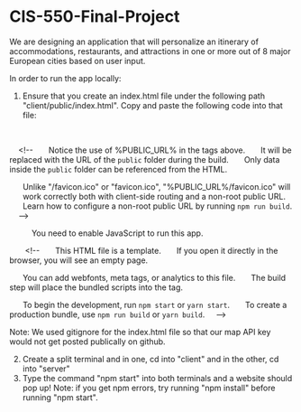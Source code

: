 # CIS-550-Final-Project
We are designing an application that will personalize an itinerary of accommodations, restaurants, and attractions in one or more out of 8 major European cities based on user input. 

In order to run the app locally:
1) Ensure that you create an index.html file under the following path "client/public/index.html". Copy and paste the following code into that file:

<!DOCTYPE html>
<html lang="en">
  <head>
    <meta charset="utf-8" />
    <link rel="icon" href="%PUBLIC_URL%/favicon.ico" />
    <meta name="viewport" content="width=device-width, initial-scale=1" />
    <meta name="theme-color" content="#000000" />
    <meta
      name="description"
      content="Web site created using create-react-app"
    />
    <link rel="apple-touch-icon" href="%PUBLIC_URL%/logo192.png" />
    <!--
      manifest.json provides metadata used when your web app is installed on a
      user's mobile device or desktop. See https://developers.google.com/web/fundamentals/web-app-manifest/
    -->
    <link rel="manifest" href="%PUBLIC_URL%/manifest.json" />
    <link href='https://fonts.googleapis.com/css?family=Alegreya' rel='stylesheet'>
    
    <!--MAP KEY-->
    <script src = "https://maps.googleapis.com/maps/api/js?key=AIzaSyAj4FozlLKpqlIS9KY3UhIuw6LjJgNy7Jc"></script>

    <!--
      Notice the use of %PUBLIC_URL% in the tags above.
      It will be replaced with the URL of the `public` folder during the build.
      Only data inside the `public` folder can be referenced from the HTML.

      Unlike "/favicon.ico" or "favicon.ico", "%PUBLIC_URL%/favicon.ico" will
      work correctly both with client-side routing and a non-root public URL.
      Learn how to configure a non-root public URL by running `npm run build`.
    -->
    <title>Route Wizard</title>

  </head>
  <body>
    <noscript>You need to enable JavaScript to run this app.</noscript>
    <div id="root"></div>
  
    <!--
      This HTML file is a template.
      If you open it directly in the browser, you will see an empty page.

      You can add webfonts, meta tags, or analytics to this file.
      The build step will place the bundled scripts into the <body> tag.

      To begin the development, run `npm start` or `yarn start`.
      To create a production bundle, use `npm run build` or `yarn build`.
    -->
  </body>
</html>

Note: We used gitignore for the index.html file so that our map API key would not get posted publically on github.

2) Create a split terminal and in one, cd into "client" and in the other, cd into "server"
3) Type the command "npm start" into both terminals and a website should pop up! Note: if you get npm errors, try running "npm install" before running "npm start".